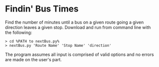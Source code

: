 # Findin' Bus Times
Find the number of minutes until a bus on a given route going a given direction leaves a given stop. Download and run from command line with the following:
```
> cd %PATH to nextBus.py%
> nextBus.py 'Route Name' 'Stop Name' 'direction'
```
The program assumes all input is comprised of valid options and no errors are made on the user's part.
